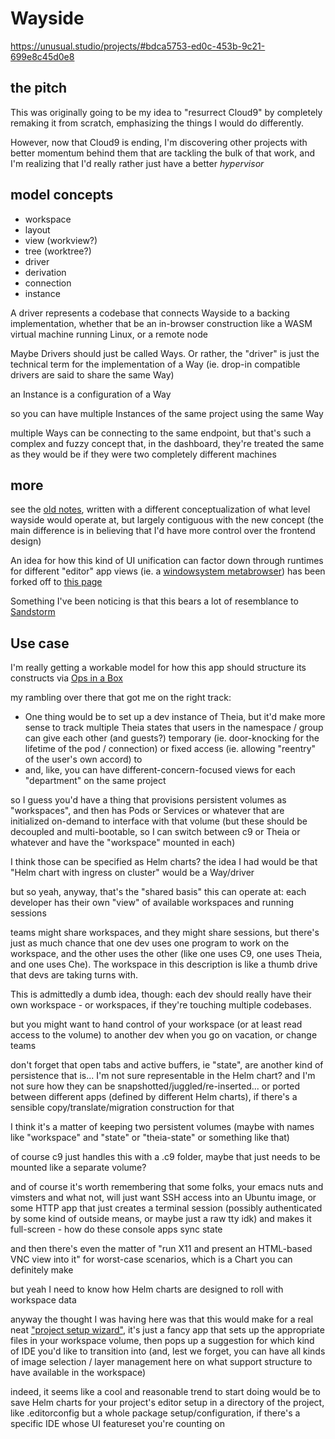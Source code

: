 # Wayside

https://unusual.studio/projects/#bdca5753-ed0c-453b-9c21-699e8c45d0e8

## the pitch

This was originally going to be my idea to "resurrect Cloud9" by completely remaking it from scratch, emphasizing the things I would do differently.

However, now that Cloud9 is ending, I'm discovering other projects with better momentum behind them that are tackling the bulk of that work, and I'm realizing that I'd really rather just have a better *hypervisor*

## model concepts

- workspace
- layout
- view (workview?)
- tree (worktree?)
- driver
- derivation
- connection
- instance

A driver represents a codebase that connects Wayside to a backing implementation, whether that be an in-browser construction like a WASM virtual machine running Linux, or a remote node

Maybe Drivers should just be called Ways. Or rather, the "driver" is just the technical term for the implementation of a Way (ie. drop-in compatible drivers are said to share the same Way)

an Instance is a configuration of a Way

so you can have multiple Instances of the same project using the same Way

multiple Ways can be connecting to the same endpoint, but that's such a complex and fuzzy concept that, in the dashboard, they're treated the same as they would be if they were two completely different machines

## more

see the [old notes][], written with a different conceptualization of what level wayside would operate at, but largely contiguous with the new concept (the main difference is in believing that I'd have more control over the frontend design)

[old notes]: 11fe7abc-8d2c-44a9-8785-04f94ef0398c.md

An idea for how this kind of UI unification can factor down through runtimes for different "editor" app views (ie. a [windowsystem metabrowser](20768279-9c6d-4476-90d8-9dd15f3aa4d3.md)) has been forked off to [this page](a7e4f6dd-3cb1-4378-a1ea-bfc558098f87.md)

Something I've been noticing is that this bears a lot of resemblance to [Sandstorm](3d2415a7-f078-470b-8b47-6c17d10e776c.md)

## Use case

I'm really getting a workable model for how this app should structure its constructs via [Ops in a Box](035d1e22-7dca-4901-aa4a-1624e7a6a15c.md)

my rambling over there that got me on the right track:

- One thing would be to set up a dev instance of Theia, but it'd make more sense to track multiple Theia states that users in the namespace / group can give each other (and guests?) temporary (ie. door-knocking for the lifetime of the pod / connection) or fixed access (ie. allowing "reentry" of the user's own accord) to
- and, like, you can have different-concern-focused views for each "department" on the same project

so I guess you'd have a thing that provisions persistent volumes as "workspaces", and then has Pods or Services or whatever that are initialized on-demand to interface with that volume (but these should be decoupled and multi-bootable, so I can switch between c9 or Theia or whatever and have the "workspace" mounted in each)

I think those can be specified as Helm charts? the idea I had would be that "Helm chart with ingress on cluster" would be a Way/driver

but so yeah, anyway, that's the "shared basis" this can operate at: each developer has their own "view" of available workspaces and running sessions

teams might share workspaces, and they might share sessions, but there's just as much chance that one dev uses one program to work on the workspace, and the other uses the other (like one uses C9, one uses Theia, and one uses Che). The workspace in this description is like a thumb drive that devs are taking turns with.

This is admittedly a dumb idea, though: each dev should really have their own workspace - or workspaces, if they're touching multiple codebases.

but you might want to hand control of your workspace (or at least read access to the volume) to another dev when you go on vacation, or change teams

don't forget that open tabs and active buffers, ie "state", are another kind of persistence that is... I'm not sure representable in the Helm chart? and I'm not sure how they can be snapshotted/juggled/re-inserted... or ported between different apps (defined by different Helm charts), if there's a sensible copy/translate/migration construction for that

I think it's a matter of keeping two persistent volumes (maybe with names like "workspace" and "state" or "theia-state" or something like that)

of course c9 just handles this with a .c9 folder, maybe that just needs to be mounted like a separate volume?

and of course it's worth remembering that some folks, your emacs nuts and vimsters and what not, will just want SSH access into an Ubuntu image, or some HTTP app that just creates a terminal session (possibly authenticated by some kind of outside means, or maybe just a raw tty idk) and makes it full-screen - how do these console apps sync state

and then there's even the matter of "run X11 and present an HTML-based VNC view into it" for worst-case scenarios, which is a Chart you can definitely make

but yeah I need to know how Helm charts are designed to roll with workspace data

anyway the thought I was having here was that this would make for a real neat ["project setup wizard"](0350c64c-4975-42fc-91ca-92007cd9bcaa.md), it's just a fancy app that sets up the appropriate files in your workspace volume, then pops up a suggestion for which kind of IDE you'd like to transition into (and, lest we forget, you can have all kinds of image selection / layer management here on what support structure to have available in the workspace)

indeed, it seems like a cool and reasonable trend to start doing would be to save Helm charts for your project's editor setup in a directory of the project, like .editorconfig but a whole package setup/configuration, if there's a specific IDE whose UI featureset you're counting on
